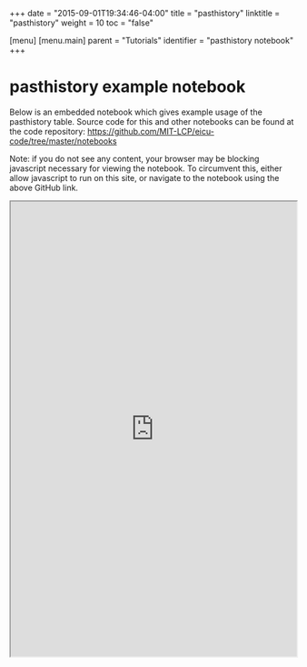 +++
date = "2015-09-01T19:34:46-04:00"
title = "pasthistory"
linktitle = "pasthistory"
weight = 10
toc = "false"

[menu]
  [menu.main]
    parent = "Tutorials"
    identifier = "pasthistory notebook"
+++

# pasthistory example notebook

Below is an embedded notebook which gives example usage of the pasthistory table.
Source code for this and other notebooks can be found at the code repository:
https://github.com/MIT-LCP/eicu-code/tree/master/notebooks

Note: if you do not see any content, your browser may be blocking javascript necessary for viewing the notebook. To circumvent this, either allow javascript to run on this site, or navigate to the notebook using the above GitHub link.

<iframe src="http://nbviewer.jupyter.org/github/MIT-LCP/eicu-code/blob/master/notebooks/pasthistory.ipynb" width="100%" height="800" scrolling="yes"></iframe>

